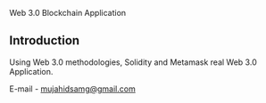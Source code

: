 Web 3.0 Blockchain Application

## Introduction
Using Web 3.0 methodologies, Solidity and Metamask real Web 3.0 Application.

E-mail - mujahidsamg@gmail.com
